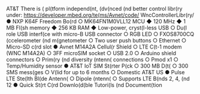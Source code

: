 AT&T
There is ( pl(tform independ(nt, (dv(nced (nd better control libr(ry under: https://developer.mbed.org/te(ms/Avnet/code/ WncControllerLibr(ry/
● NXP K64F Freedom Bo(rd
○ MK64FN1M0VLL12 MCU
◆ 120 MHz
◆ 1 MB Fl(sh memory
◆ 256 KB RAM
◆ Low-power, cryst(l-less USB
○ Du(l role USB interf(ce with micro-B USB connector ○ RGB LED
○ FXOS8700CQ (ccelerometer (nd m(gnetometer
○ Two user push buttons
○ Ethernet
○ Micro-SD c(rd slot
● Avnet M14A2A Cellul(r Shield
○ LTE C(t-1 modem (WNC M14A2A)
○ 3FF microSIM socket
○ USB 2.0
○ Arduino shield connectors
○ Prim(ry (nd diversity (ntenn( connections ○ Pmod x1
○ Temp/Humidity sensor
 ● AT&T IoT SIM St(rter P(ck ○ 300 MB D(t(
○ 300 SMS mess(ges
○ V(lid for up to 6 months ○ Domestic AT&T US
● Pulse LTE Ste(lth Bl(de Antenn(
○ Dipole (ntenn(
○ Supports LTE B(nds 2, 4, (nd 12
● Quick St(rt C(rd Downlo(d(ble Tutori(ls (nd Document(tion

